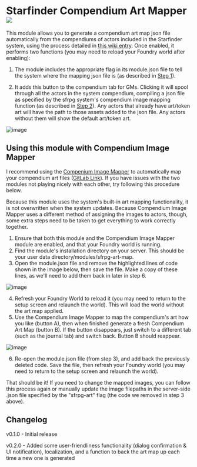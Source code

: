 <!--- Downloads @ Latest Badge -->
<!--- ![Latest Release Download Count](https://img.shields.io/github/downloads/ian612/sfrpg-art-map/latest/module.zip) -->

<!--- Forge Bazaar Install % Badge -->
<!--- ![Forge Installs](https://img.shields.io/badge/dynamic/json?label=Forge%20Installs&query=package.installs&suffix=%25&url=https%3A%2F%2Fforge-vtt.com%2Fapi%2Fbazaar%2Fpackage%2Fsfrpg-art-map&colorB=4aa94a) -->

# Starfinder Compendium Art Mapper ![](https://img.shields.io/badge/Foundry-v10-informational)

This module allows you to generate a compendium art map json file automatically from the compendiums of actors included in the Starfinder system, using the process detailed in [this wiki entry](https://github.com/foundryvtt-starfinder/foundryvtt-starfinder/wiki/Compendium-Image-Mapping). Once enabled, it performs two functions (you may need to reload your Foundry world after enabling):

1. The module includes the appropriate flag in its module.json file to tell the system where the mapping json file is (as described in [Step 1](https://github.com/foundryvtt-starfinder/foundryvtt-starfinder/wiki/Compendium-Image-Mapping#step-1-creating-a-module-and-modulejson)).

2. It adds this button to the compendium tab for GMs. Clicking it will spool through all the actors in the system compendium, compiling a json file as specified by the sfrpg system's compendium image mapping function (as described in [Step 2](https://github.com/foundryvtt-starfinder/foundryvtt-starfinder/wiki/Compendium-Image-Mapping#step-2-creating-a-mapping)). Any actors that already have art/token art will have the path to those assets added to the json file. Any actors without them will show the default art/token art.

![image](https://user-images.githubusercontent.com/34078802/227305566-b5810b84-5a03-4677-bb12-da92cd924ca5.png)


## Using this module with Compendium Image Mapper

I recommend using the [Compenium Image Mapper](https://foundryvtt.com/packages/imagemapper) to automatically map your compendium art files ([GitLab Link](https://gitlab.com/Wilco7302/compendium-image-mapper)). If you have issues with the two modules not playing nicely with each other, try following this procedure below.

Because this module uses the system's built-in art mapping functionality, it is not overwritten when the system updates. Because Compendium Image Mapper uses a different method of assigning the images to actors, though, some extra steps need to be taken to get everything to work correctly together.

1. Ensure that both this module and the Compendium Image Mapper module are enabled, and that your Foundry world is running.
2. Find the module's installation directory on your server. This should be your user data directory/modules/sfrpg-art-map.
3. Open the module.json file and remove the highlighted lines of code shown in the image below, then save the file. Make a copy of these lines, as we'll need to add them back in later in step 6.

![image](https://user-images.githubusercontent.com/34078802/228699774-a09c8adb-3882-409b-9262-f878cfac4e6e.png)

4. Refresh your Foundry World to reload it (you may need to return to the setup screen and relaunch the world). This will load the world without the art map applied.
5. Use the Compendium Image Mapper to map the compendium's art how you like (button A), then when finished generate a fresh Compendium Art Map (button B). If the button disappears, just switch to a different tab (such as the journal tab) and switch back. Button B should reappear.

![image](https://user-images.githubusercontent.com/34078802/228703466-9b54ad30-739d-496b-bbfb-df55129e3f34.png)

6. Re-open the module.json file (from step 3), and add back the previously deleted code. Save the file, then refresh your Foundry world (you may need to return to the setup screen and relaunch the world).

That should be it! If you need to change the mapped images, you can follow this process again or manually update the image filepaths in the server-side .json file specified by the "sfrpg-art" flag (the code we removed in step 3 above).


## Changelog

v0.1.0 - Initial release

v0.2.0 - Added some user-friendliness functionality (dialog confirmation & UI notification), localization, and a function to back the art map up each time a new one is generated
